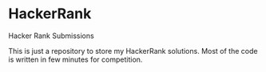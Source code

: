 # HackerRank
Hacker Rank Submissions

This is just a repository to store my HackerRank solutions. Most of the code is written in few minutes for competition. 
